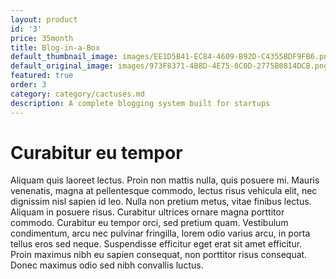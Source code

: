 ```yaml
---
layout: product
id: '3'
price: 35month
title: Blog-in-a-Box
default_thumbnail_image: images/EE1D5B41-EC84-4609-B92D-C4355BDF9FB6.png
default_original_image: images/973F8371-4B8D-4E75-8C0D-2775B0814DCB.png
featured: true
order: 3
category: category/cactuses.md
description: A complete blogging system built for startups
---
```


# Curabitur eu tempor

Aliquam quis laoreet lectus. Proin non mattis nulla, quis posuere mi. Mauris venenatis, magna at pellentesque commodo, lectus risus vehicula elit, nec dignissim nisl sapien id leo. Nulla non pretium metus, vitae finibus lectus. Aliquam in posuere risus. Curabitur ultrices ornare magna porttitor commodo. Curabitur eu tempor orci, sed pretium quam. Vestibulum condimentum, arcu nec pulvinar fringilla, lorem odio varius arcu, in porta tellus eros sed neque. Suspendisse efficitur eget erat sit amet efficitur. Proin maximus nibh eu sapien consequat, non porttitor risus consequat. Donec maximus odio sed nibh convallis luctus.